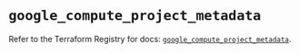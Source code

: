 # `google_compute_project_metadata`

Refer to the Terraform Registry for docs: [`google_compute_project_metadata`](https://registry.terraform.io/providers/hashicorp/google-beta/6.49.0/docs/resources/google_compute_project_metadata).
